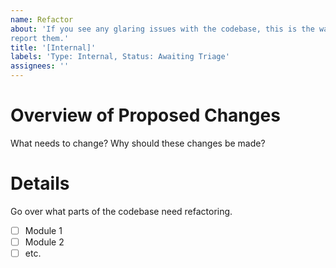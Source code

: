 ```yaml
---
name: Refactor
about: 'If you see any glaring issues with the codebase, this is the way to
report them.'
title: '[Internal]'
labels: 'Type: Internal, Status: Awaiting Triage'
assignees: ''
---
```


# Overview of Proposed Changes

What needs to change? Why should these changes be made?

# Details

Go over what parts of the codebase need refactoring.

- [ ] Module 1
- [ ] Module 2
- [ ] etc.